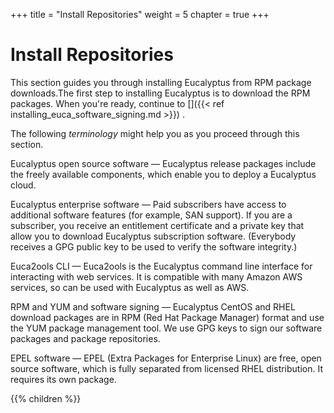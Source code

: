 +++
title = "Install Repositories"
weight = 5
chapter = true
+++


# Install Repositories
This section guides you through installing Eucalyptus from RPM package downloads.The first step to installing Eucalyptus is to download the RPM packages. When you're ready, continue to []({{< ref installing_euca_software_signing.md >}}) . 

The following *terminology* might help you as you proceed through this section. 

Eucalyptus open source software — Eucalyptus release packages include the freely available components, which enable you to deploy a Eucalyptus cloud. 

Eucalyptus enterprise software — Paid subscribers have access to additional software features (for example, SAN support). If you are a subscriber, you receive an entitlement certificate and a private key that allow you to download Eucalyptus subscription software. (Everybody receives a GPG public key to be used to verify the software integrity.) 

Euca2ools CLI — Euca2ools is the Eucalyptus command line interface for interacting with web services. It is compatible with many Amazon AWS services, so can be used with Eucalyptus as well as AWS. 

RPM and YUM and software signing — Eucalyptus CentOS and RHEL download packages are in RPM (Red Hat Package Manager) format and use the YUM package management tool. We use GPG keys to sign our software packages and package repositories. 

EPEL software — EPEL (Extra Packages for Enterprise Linux) are free, open source software, which is fully separated from licensed RHEL distribution. It requires its own package. 



{{% children %}}
